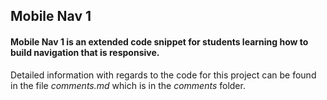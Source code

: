 ## Mobile Nav 1

#### Mobile Nav 1 is an extended code snippet for students learning how to build navigation that is responsive.

Detailed information with regards to the code for this project can be found in the file *comments.md* which is in the *comments* folder.
